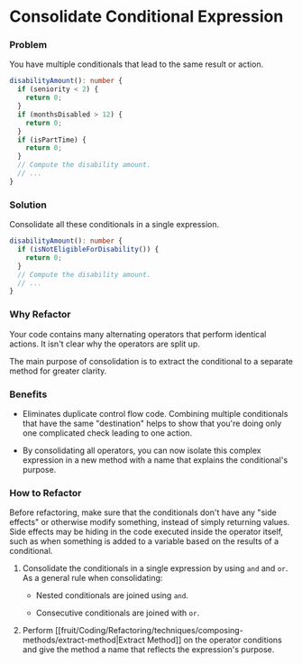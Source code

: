 # Consolidate Conditional Expression

### Problem

You have multiple conditionals that lead to the same result or action.

```ts
disabilityAmount(): number {
  if (seniority < 2) {
    return 0;
  }
  if (monthsDisabled > 12) {
    return 0;
  }
  if (isPartTime) {
    return 0;
  }
  // Compute the disability amount.
  // ...
}
```

### Solution

Consolidate all these conditionals in a single expression.

```ts
disabilityAmount(): number {
  if (isNotEligibleForDisability()) {
    return 0;
  }
  // Compute the disability amount.
  // ...
}
```

### Why Refactor

Your code contains many alternating operators that perform identical actions. It isn't clear why the operators are split up.

The main purpose of consolidation is to extract the conditional to a separate method for greater clarity.

### Benefits

- Eliminates duplicate control flow code. Combining multiple conditionals that have the same "destination" helps to show that you're doing only one complicated check leading to one action.

- By consolidating all operators, you can now isolate this complex expression in a new method with a name that explains the conditional's purpose.

### How to Refactor

Before refactoring, make sure that the conditionals don't have any "side effects" or otherwise modify something, instead of simply returning values. Side effects may be hiding in the code executed inside the operator itself, such as when something is added to a variable based on the results of a conditional.

1. Consolidate the conditionals in a single expression by using `and` and `or`. As a general rule when consolidating:

    - Nested conditionals are joined using `and`.

    - Consecutive conditionals are joined with `or`.

2. Perform [[fruit/Coding/Refactoring/techniques/composing-methods/extract-method|Extract Method]] on the operator conditions and give the method a name that reflects the expression's purpose.
